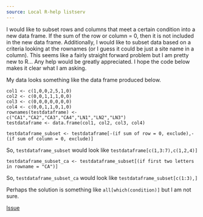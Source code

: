 ```yaml
---
source: Local R-help listserv
---
```


I would like to subset rows and columns that meet a certain condition into a new data frame. If the sum of the row or column = 0, then it is not included in the new data frame. Additionally, I would like to subset data based on a criteria looking at the rownames (or I guess it could be just a site name in a column). This seems like a fairly straight forward problem but I am pretty new to R... Any help would be greatly appreciated. I hope the code below makes it clear what I am asking.

My data looks something like the data frame produced below.

```
col1 <- c(1,0,0,2,5,1,0)
col2 <- c(0,0,1,1,1,0,0)
col3 <- c(0,0,0,0,0,0,0)
col4 <- c(0,0,1,1,0,1,0)
rownames(testdataframe) <- c("CA1","CA2","CA3","CA4","LN1","LN2","LN3")
testdataframe <- data.frame(col1, col2, col3, col4)

testdataframe_subset <- testdataframe[-(if sum of row = 0, exclude),-(if sum of column = 0, exclude)]
```
So, `testdataframe_subset` would look like `testdataframe[c(1,3:7),c(1,2,4)]`

```
testdataframe_subset_ca <- testdataframe_subset[(if first two letters in rowname = "CA")]
```

So, `testdataframe_subset_ca` would look like `testdataframe_subset[c(1:3),]`

Perhaps the solution is something like `all[which(condition)]` but I am not sure.

[Issue](https://github.com/noamross/zero-dependency-problems/issues/16)